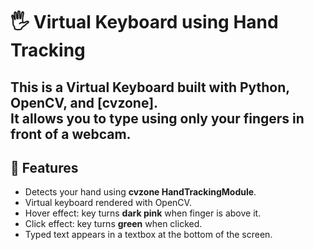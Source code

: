 # 🖐️ Virtual Keyboard using Hand Tracking

This is a **Virtual Keyboard** built with Python, OpenCV, and [cvzone].  
It allows you to type using only your fingers in front of a webcam.
---
## 🚀 Features
- Detects your hand using **cvzone HandTrackingModule**.
- Virtual keyboard rendered with OpenCV.
- Hover effect: key turns **dark pink** when finger is above it.
- Click effect: key turns **green** when clicked.
- Typed text appears in a textbox at the bottom of the screen.





